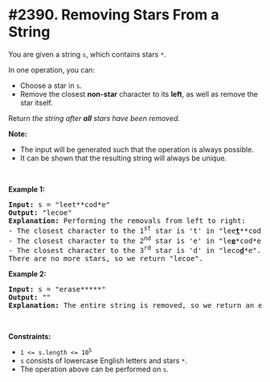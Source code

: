 # #2390. Removing Stars From a String

<p>You are given a string <code>s</code>, which contains stars <code>*</code>.</p>

<p>In one operation, you can:</p>

<ul>
	<li>Choose a star in <code>s</code>.</li>
	<li>Remove the closest <strong>non-star</strong> character to its <strong>left</strong>, as well as remove the star itself.</li>
</ul>

<p>Return <em>the string after <strong>all</strong> stars have been removed</em>.</p>

<p><strong>Note:</strong></p>

<ul>
	<li>The input will be generated such that the operation is always possible.</li>
	<li>It can be shown that the resulting string will always be unique.</li>
</ul>

<p>&nbsp;</p>
<p><strong class="example">Example 1:</strong></p>

<pre><strong>Input:</strong> s = "leet**cod*e"
<strong>Output:</strong> "lecoe"
<strong>Explanation:</strong> Performing the removals from left to right:
- The closest character to the 1<sup>st</sup> star is 't' in "lee<strong><u>t</u></strong>**cod*e". s becomes "lee*cod*e".
- The closest character to the 2<sup>nd</sup> star is 'e' in "le<strong><u>e</u></strong>*cod*e". s becomes "lecod*e".
- The closest character to the 3<sup>rd</sup> star is 'd' in "leco<strong><u>d</u></strong>*e". s becomes "lecoe".
There are no more stars, so we return "lecoe".</pre>

<p><strong class="example">Example 2:</strong></p>

<pre><strong>Input:</strong> s = "erase*****"
<strong>Output:</strong> ""
<strong>Explanation:</strong> The entire string is removed, so we return an empty string.
</pre>

<p>&nbsp;</p>
<p><strong>Constraints:</strong></p>

<ul>
	<li><code>1 &lt;= s.length &lt;= 10<sup>5</sup></code></li>
	<li><code>s</code> consists of lowercase English letters and stars <code>*</code>.</li>
	<li>The operation above can be performed on <code>s</code>.</li>
</ul>